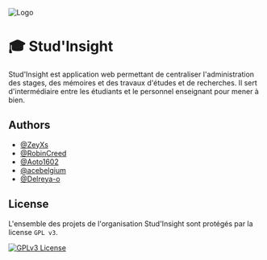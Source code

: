 ![Logo](https://github.com/user-attachments/assets/63753594-10b5-4813-822e-f6908db22479)

# 🎓 Stud'Insight

Stud'Insight est application web permettant de centraliser l'administration des stages, des mémoires et des travaux d'études et de recherches. Il sert d'intermédiaire entre les étudiants et le personnel enseignant pour mener à bien. 

## Authors

- [@ZeyXs](https://github.com/ZeyXs)
- [@RobinCreed](https://github.com/RobinCreed)
- [@Aoto1602](https://github.com/Aoto1602)
- [@acebelgium](https://github.com/acebelgium)
- [@Delreya-o](https://github.com/Delreya-o)
## License

L'ensemble des projets de l'organisation Stud'Insight sont protégés par la license `GPL v3`.

[![GPLv3 License](https://img.shields.io/badge/License-GPL%20v3-yellow.svg)](https://opensource.org/licenses/)
